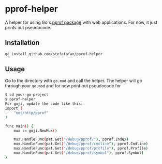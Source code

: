 # pprof-helper
A helper for using Go's [pprof package](https://pkg.go.dev/net/http/pprof) with web applications. For now, it just prints out pseudocode.

## Installation
```sh
go install github.com/stefafafan/pprof-helper
```

## Usage
Go to the directory with `go.mod` and call the helper. The helper will go through your `go.mod` and for now print out pseudocode for 

```sh
$ cd your-go-project
$ pprof-helper
For goji, update the code like this:
import (
	"net/http/pprof"
)

func main() {
	mux := goji.NewMux()

	mux.HandleFunc(pat.Get("/debug/pprof/"), pprof.Index)
	mux.HandleFunc(pat.Get("/debug/pprof/cmdline"), pprof.Cmdline)
	mux.HandleFunc(pat.Get("/debug/pprof/profile"), pprof.Profile)
	mux.HandleFunc(pat.Get("/debug/pprof/symbol"), pprof.Symbol)
}
```
